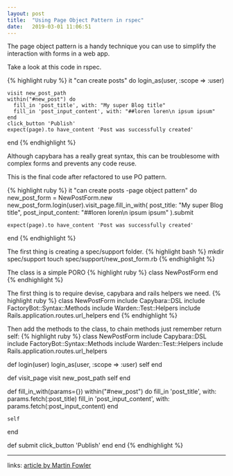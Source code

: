 ```yaml
---
layout: post
title:  "Using Page Object Pattern in rspec"
date:   2019-03-01 11:06:51
---
```


The page object pattern is a handy technique you can use to simplify the interaction with forms in a web app.

Take a look at this code in rspec.

{% highlight ruby %}
  it "can create posts" do
    login_as(user, :scope => :user)

    visit new_post_path
    within("#new_post") do
      fill_in 'post_title', with: "My super Blog title"
      fill_in 'post_input_content', with: "##loren loren\n ipsum ipsum"
    end
    click_button 'Publish'
    expect(page).to have_content 'Post was successfully created'
  end
{% endhighlight %}

Although capybara has a really great syntax, this can be troublesome with complex forms and prevents any code reuse.

This is the final code after refactored to use PO pattern.

{% highlight ruby %}
  it "can create posts -page object pattern" do
    new_post_form = NewPostForm.new
    new_post_form.login(user).visit_page.fill_in_with(
      post_title: "My super Blog title",
      post_input_content: "##loren loren\n ipsum ipsum"
    ).submit

    expect(page).to have_content 'Post was successfully created'
  end
{% endhighlight %}

The first thing is creating a spec/support folder.
{% highlight bash %}
  mkdir spec/support
  touch spec/support/new_post_form.rb
{% endhighlight %}

The class is a simple PORO 
{% highlight ruby %}
class NewPostForm
end
{% endhighlight %}

The first thing is to require devise, capybara and rails helpers we need.
{% highlight ruby %}
class NewPostForm
  include Capybara::DSL
  include FactoryBot::Syntax::Methods
  include Warden::Test::Helpers
  include Rails.application.routes.url_helpers
end
{% endhighlight %}

Then add the methods to the class, to chain methods just remember return self:
{% highlight ruby %}
class NewPostForm
  include Capybara::DSL
  include FactoryBot::Syntax::Methods
  include Warden::Test::Helpers
  include Rails.application.routes.url_helpers

  def login(user)
    login_as(user, :scope => :user)
    self
  end

  def visit_page
    visit new_post_path
    self
  end

  def fill_in_with(params={})
    within("#new_post") do
      fill_in 'post_title', with: params.fetch(:post_title)
      fill_in 'post_input_content', with: params.fetch(:post_input_content)
    end

    self
  end

  def submit
    click_button 'Publish'
  end
end
{% endhighlight %}






----------


links:
[article by Martin Fowler](https://martinfowler.com/bliki/PageObject.html)